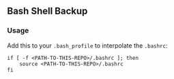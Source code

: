 ## Bash Shell Backup
### Usage
Add this to your `.bash_profile` to interpolate the `.bashrc`:
```
if [ -f <PATH-TO-THIS-REPO>/.bashrc ]; then
    source <PATH-TO-THIS-REPO>/.bashrc
fi
```
